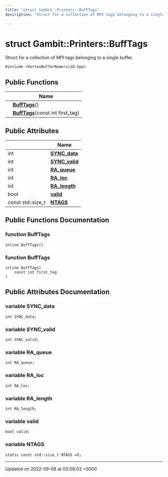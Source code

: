 ```yaml
---
title: "struct Gambit::Printers::BuffTags"
description: "Struct for a collection of MPI tags belonging to a single buffer. "

---
```


# struct Gambit::Printers::BuffTags



Struct for a collection of MPI tags belonging to a single buffer. 


`#include <VertexBufferNumeric1D.hpp>`

## Public Functions

|                | Name           |
| -------------- | -------------- |
| | **[BuffTags](/documentation/code/classes/structgambit_1_1printers_1_1bufftags/#function-bufftags)**() |
| | **[BuffTags](/documentation/code/classes/structgambit_1_1printers_1_1bufftags/#function-bufftags)**(const int first_tag) |

## Public Attributes

|                | Name           |
| -------------- | -------------- |
| int | **[SYNC_data](/documentation/code/classes/structgambit_1_1printers_1_1bufftags/#variable-sync-data)**  |
| int | **[SYNC_valid](/documentation/code/classes/structgambit_1_1printers_1_1bufftags/#variable-sync-valid)**  |
| int | **[RA_queue](/documentation/code/classes/structgambit_1_1printers_1_1bufftags/#variable-ra-queue)**  |
| int | **[RA_loc](/documentation/code/classes/structgambit_1_1printers_1_1bufftags/#variable-ra-loc)**  |
| int | **[RA_length](/documentation/code/classes/structgambit_1_1printers_1_1bufftags/#variable-ra-length)**  |
| bool | **[valid](/documentation/code/classes/structgambit_1_1printers_1_1bufftags/#variable-valid)**  |
| const std::size_t | **[NTAGS](/documentation/code/classes/structgambit_1_1printers_1_1bufftags/#variable-ntags)**  |

## Public Functions Documentation

### function BuffTags

```
inline BuffTags()
```


### function BuffTags

```
inline BuffTags(
    const int first_tag
)
```


## Public Attributes Documentation

### variable SYNC_data

```
int SYNC_data;
```


### variable SYNC_valid

```
int SYNC_valid;
```


### variable RA_queue

```
int RA_queue;
```


### variable RA_loc

```
int RA_loc;
```


### variable RA_length

```
int RA_length;
```


### variable valid

```
bool valid;
```


### variable NTAGS

```
static const std::size_t NTAGS =5;
```


-------------------------------

Updated on 2022-09-08 at 03:08:03 +0000